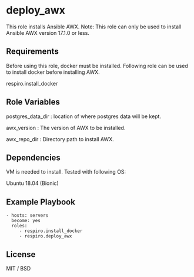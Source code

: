 deploy_awx
=========

This role installs Ansible AWX.
Note: This role can only be used to install Ansible AWX version 17.1.0 or less.

Requirements
------------
Before using this role, docker must be installed. Following role can be used to install docker before installing AWX.

respiro.install_docker

Role Variables
--------------
postgres_data_dir : location of where postgres data will be kept.

awx_version : The version of AWX to be installed.

awx_repo_dir : Directory path to install AWX.

Dependencies
------------
VM is needed to install. Tested with following OS:

Ubuntu 18.04 (Bionic)

Example Playbook
----------------

    - hosts: servers
      become: yes
      roles:
         - respiro.install_docker
         - respiro.deploy_awx 

License
-------

MIT / BSD
